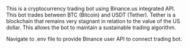 This is a cryptocurrency trading bot using Binance.us integrated API.  
This bot trades between BTC (Bitcoin) and USDT (Tether). 
Tether is a blockchain that remains very stagnant in relation to the value of the US dollar. 
This allows the bot to maintain a sustainable trading algorithm. 

Navigate to .env file to provide Binance user API to connect trading bot.  
